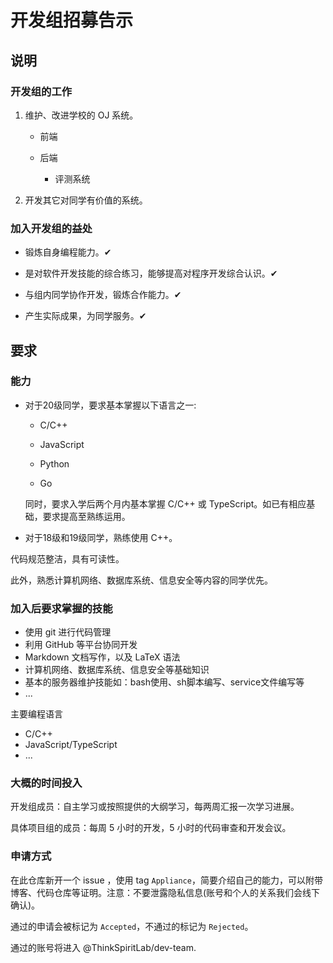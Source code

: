 # 开发组招募告示

## 说明

### 开发组的工作

1. 维护、改进学校的 OJ 系统。

    + 前端

    + 后端

        + 评测系统

2. 开发其它对同学有价值的系统。

### 加入开发组的益处

+ 锻炼自身编程能力。✔

+ 是对软件开发技能的综合练习，能够提高对程序开发综合认识。✔

+ 与组内同学协作开发，锻炼合作能力。✔

+ 产生实际成果，为同学服务。✔

## 要求

### 能力

+ 对于20级同学，要求基本掌握以下语言之一:

  + C/C++

  + JavaScript

  + Python

  + Go

  同时，要求入学后两个月内基本掌握 C/C++ 或 TypeScript。如已有相应基础，要求提高至熟练运用。

+ 对于18级和19级同学，熟练使用 C++。

代码规范整洁，具有可读性。

此外，熟悉计算机网络、数据库系统、信息安全等内容的同学优先。

### 加入后要求掌握的技能

+ 使用 git 进行代码管理
+ 利用 GitHub 等平台协同开发
+ Markdown 文档写作，以及 LaTeX 语法
+ 计算机网络、数据库系统、信息安全等基础知识
+ 基本的服务器维护技能如：bash使用、sh脚本编写、service文件编写等
+ ...

主要编程语言

+ C/C++
+ JavaScript/TypeScript
+ ...

### 大概的时间投入

开发组成员：自主学习或按照提供的大纲学习，每两周汇报一次学习进展。

具体项目组的成员：每周 5 小时的开发，5 小时的代码审查和开发会议。

### 申请方式

在此仓库新开一个 issue ，使用 tag `Appliance`，简要介绍自己的能力，可以附带博客、代码仓库等证明。注意：不要泄露隐私信息(账号和个人的关系我们会线下确认)。

通过的申请会被标记为 `Accepted`，不通过的标记为 `Rejected`。

通过的账号将进入 @ThinkSpiritLab/dev-team.

